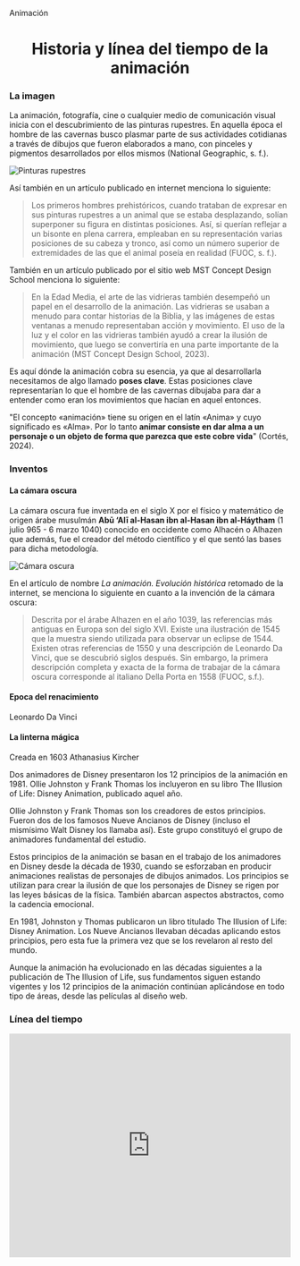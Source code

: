 Animación

<h1 align="center">Historia y línea del tiempo de la animación</h1>

### La imagen

La animación, fotografía, cine o cualquier medio de comunicación visual inicia con el descubrimiento de las pinturas rupestres. En aquella época el hombre de las cavernas busco plasmar parte de sus actividades cotidianas a través de dibujos que fueron elaborados a mano, con pinceles y pigmentos desarrollados por ellos mismos (National Geographic, s. f.).

![Pinturas rupestres](https://humanidades.com/wp-content/uploads/2019/03/arte-rupestre-1-e1587689920381.jpg)

Así también en un artículo publicado en internet menciona lo siguiente:

> Los primeros hombres prehistóricos, cuando trataban de expresar en sus pinturas rupestres a un animal que se estaba desplazando, solían superponer su figura en distintas posiciones. Así, si querían reflejar a un bisonte en plena carrera, empleaban en su representación varias posiciones de su cabeza y tronco, así como un número superior de extremidades de las que el animal poseía en realidad (FUOC, s. f.).

También en un artículo publicado por el sitio web MST Concept Design School menciona lo siguiente:

> En la Edad Media, el arte de las vidrieras también desempeñó un papel en el desarrollo de la animación. Las vidrieras se usaban a menudo para contar historias de la Biblia, y las imágenes de estas ventanas a menudo representaban acción y movimiento. El uso de la luz y el color en las vidrieras también ayudó a crear la ilusión de movimiento, que luego se convertiría en una parte importante de la animación (MST Concept Design School, 2023).

Es aquí dónde la animación cobra su esencia, ya que al desarrollarla necesitamos de algo llamado **poses clave**. Estas posiciones clave representarían lo que el hombre de las cavernas dibujaba para dar a entender como eran los movimientos que hacían en aquel entonces.

"El concepto «animación» tiene su origen en el latín «Anima» y cuyo significado es «Alma». Por lo tanto **animar consiste en dar alma a un personaje o un objeto de forma que parezca que este cobre vida**" (Cortés, 2024).

### Inventos

#### La cámara oscura

La cámara oscura fue inventada en el siglo X por el físico y matemático de origen árabe musulmán **Abū ‘Alī al-Hasan ibn al-Hasan ibn al-Háytham** (1 julio 965 - 6 marzo 1040) conocido en occidente como Alhacén o Alhazen que además, fue el creador del método científico y el que sentó las bases para dicha metodología.

![Cámara oscura](https://www.photoion.co.uk/wp-content/uploads/2014/09/history_of_photography_camera-obscura-767x555@2x.jpg)

En el artículo de nombre _La animación. Evolución histórica_ retomado de la internet, se menciona lo siguiente en cuanto a la invención de la cámara oscura:

> Descrita por el árabe Alhazen en el año 1039, las referencias más antiguas en Europa son del siglo XVI. Existe una ilustración de 1545 que la muestra siendo utilizada para observar un eclipse de 1544. Existen otras referencias de 1550 y una descripción de Leonardo Da Vinci, que se descubrió siglos después. Sin embargo, la primera descripción completa y exacta de la forma de trabajar de la cámara oscura corresponde al italiano Della Porta en 1558 (FUOC, s.f.).

#### Epoca del renacimiento

Leonardo Da Vinci

#### La linterna mágica

Creada en 1603 Athanasius Kircher

Dos animadores de Disney presentaron los 12 principios de la animación en 1981. Ollie Johnston y Frank Thomas los incluyeron en su libro The Illusion of Life: Disney Animation, publicado aquel año.

Ollie Johnston y Frank Thomas son los creadores de estos principios. Fueron dos de los famosos Nueve Ancianos de Disney (incluso el mismísimo Walt Disney los llamaba así). Este grupo constituyó el grupo de animadores fundamental del estudio.

Estos principios de la animación se basan en el trabajo de los animadores en Disney desde la década de 1930, cuando se esforzaban en producir animaciones realistas de personajes de dibujos animados. Los principios se utilizan para crear la ilusión de que los personajes de Disney se rigen por las leyes básicas de la física. También abarcan aspectos abstractos, como la cadencia emocional.

En 1981, Johnston y Thomas publicaron un libro titulado The Illusion of Life: Disney Animation. Los Nueve Ancianos llevaban décadas aplicando estos principios, pero esta fue la primera vez que se los revelaron al resto del mundo.

Aunque la animación ha evolucionado en las décadas siguientes a la publicación de The Illusion of Life, sus fundamentos siguen estando vigentes y los 12 principios de la animación continúan aplicándose en todo tipo de áreas, desde las películas al diseño web.
### Línea del tiempo

<iframe width="100%" height="400" src="https://time.graphics/embed?v=1&id=928698" frameborder="0" allowfullscreen></iframe>
